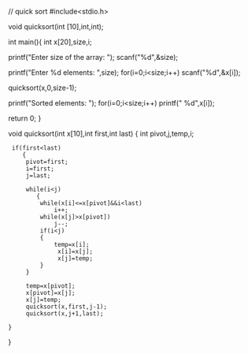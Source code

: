 // quick sort
#include<stdio.h>

void quicksort(int [10],int,int);

int main(){
  int x[20],size,i;

  printf("Enter size of the array: ");
  scanf("%d",&size);

  printf("Enter %d elements: ",size);
  for(i=0;i<size;i++)
    scanf("%d",&x[i]);

  quicksort(x,0,size-1);

  printf("Sorted elements: ");
  for(i=0;i<size;i++)
    printf(" %d",x[i]);

  return 0;
}

void quicksort(int x[10],int first,int last)
{
    int pivot,j,temp,i;

     if(first<last)
        {
         pivot=first;
         i=first;
         j=last;

         while(i<j)
            {
             while(x[i]<=x[pivot]&&i<last)
                 i++;
             while(x[j]>x[pivot])
                 j--;
             if(i<j)
             {
                 temp=x[i];
                  x[i]=x[j];
                  x[j]=temp;
             }
         }

         temp=x[pivot];
         x[pivot]=x[j];
         x[j]=temp;
         quicksort(x,first,j-1);
         quicksort(x,j+1,last);

    }
}


